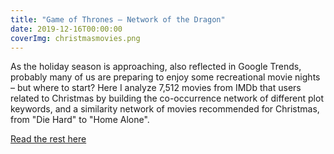 ```yaml
---
title: "Game of Thrones — Network of the Dragon"
date: 2019-12-16T00:00:00
coverImg: christmasmovies.png
---
```


As the holiday season is approaching, also reflected in Google Trends, probably many of us are preparing to enjoy some recreational movie nights – but where to start? Here I analyze 7,512 movies from IMDb that users related to Christmas by building the co-occurrence network of different plot keywords, and a similarity network of movies recommended for Christmas, from "Die Hard" to "Home Alone".

<!--more-->

[Read the rest here](https://networkdatascience.ceu.edu/node/544)
